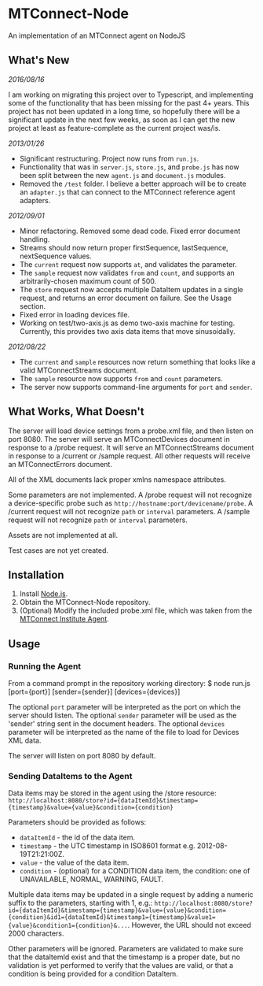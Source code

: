 # MTConnect-Node

An implementation of an MTConnect agent on NodeJS

## What's New

*2016/08/16*

I am working on migrating this project over to Typescript, and implementing some of the functionality that has been missing for the past 4+ years. This project has not been updated in a long time, so hopefully there will be a significant update in the next few weeks, as soon as I can get the new project at least as feature-complete as the current project was/is.

*2013/01/26*

* Significant restructuring. Project now runs from `run.js`. 
* Functionality that was in `server.js`, `store.js`, and `probe.js` has now been split between the new `agent.js` and `document.js` modules.
* Removed the `/test` folder. I believe a better approach will be to create an `adapter.js` that can connect to the MTConnect reference agent adapters.

*2012/09/01*

* Minor refactoring. Removed some dead code. Fixed error document handling.
* Streams should now return proper firstSequence, lastSequence, nextSequence values.
* The `current` request now supports `at`, and validates the parameter.
* The `sample` request now validates `from` and `count`, and supports an arbitrarily-chosen maximum count of 500.
* The `store` request now accepts multiple DataItem updates in a single request, and returns an error document on failure. See the Usage section.
* Fixed error in loading devices file. 
* Working on test/two-axis.js as demo two-axis machine for testing. Currently, this provides two axis data items that move sinusoidally.

*2012/08/22*

* The `current` and `sample` resources now return something that looks like a valid MTConnectStreams document.
* The `sample` resource now supports `from` and `count` parameters.
* The server now supports command-line arguments for `port` and `sender`.

## What Works, What Doesn't

The server will load device settings from a probe.xml file, and then listen on port 8080.
The server will serve an MTConnectDevices document in response to a /probe request.
It will serve an MTConnectStreams document in response to a /current or /sample request.
All other requests will receive an MTConnectErrors document.

All of the XML documents lack proper xmlns namespace attributes.

Some parameters are not implemented.
A /probe request will not recognize a device-specific probe such as `http://hostname:port/devicename/probe`.
A /current request will not recognize `path` or `interval` parameters.
A /sample request will not recognize `path` or `interval` parameters.

Assets are not implemented at all. 

Test cases are not yet created.

## Installation

1. Install [Node.js](http://nodejs.org).
2. Obtain the MTConnect-Node repository.
3. (Optional) Modify the included probe.xml file, which was taken from the [MTConnect Institute Agent](http://agent.mtconnect.org).

## Usage

### Running the Agent

From a command prompt in the repository working directory:
$ node run.js [port={port}] [sender={sender}] [devices={devices}]

The optional `port` parameter will be interpreted as the port on which the server should listen.
The optional `sender` parameter will be used as the 'sender' string sent in the document headers. 
The optional `devices` parameter will be interpreted as the name of the file to load for Devices XML data.

The server will listen on port 8080 by default. 

### Sending DataItems to the Agent

Data items may be stored in the agent using the /store resource:
`http://localhost:8080/store?id={dataItemId}&timestamp={timestamp}&value={value}&condition={condition}`

Parameters should be provided as follows:
* `dataItemId` - the id of the data item.
* `timestamp` - the UTC timestamp in ISO8601 format e.g. 2012-08-19T21:21:00Z.
* `value` - the value of the data item.
* `condition` - (optional) for a CONDITION data item, the condition: one of UNAVAILABLE, NORMAL, WARNING, FAULT.

Multiple data items may be updated in a single request by adding a numeric suffix to the parameters, starting with 1, e.g.:
`http://localhost:8080/store?id={dataItemId}&timestamp={timestamp}&value={value}&condition={condition}&id1={dataItemId}&timestamp1={timestamp}&value1={value}&condition1={condition}&...`. However, the URL should not exceed 2000 characters.

Other parameters will be ignored. Parameters are validated to make sure that the dataItemId exist and that the timestamp is a proper date, but no validation is yet performed to verify that the values are valid, or that a condition is being provided for a condition DataItem.
